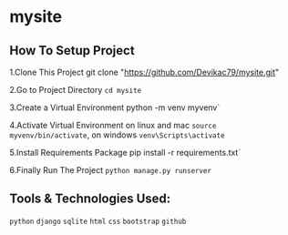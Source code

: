 # mysite

## How To Setup Project

1.Clone This Project git clone "https://github.com/Devikac79/mysite.git"

2.Go to Project Directory `cd mysite`

3.Create a Virtual Environment  python -m venv myvenv`

4.Activate Virtual Environment on linux and mac  `source myvenv/bin/activate`, on windows `venv\Scripts\activate`

5.Install Requirements Package  pip install -r requirements.txt`

6.Finally Run The Project `python manage.py runserver`

## Tools & Technologies Used:

`python` `django` `sqlite` `html` `css` `bootstrap` `github`
